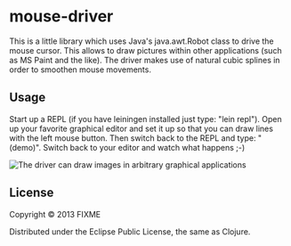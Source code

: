 # mouse-driver

This is a little library which uses Java's java.awt.Robot class to drive the mouse cursor.
This allows to draw pictures within other applications (such as MS Paint and the like).
The driver makes use of natural cubic splines in order to smoothen mouse movements.

## Usage

Start up a REPL (if you have leiningen installed just type: "lein repl").
Open up your favorite graphical editor and set it up so that you can draw lines with the left mouse button. Then
switch back to the REPL and type: "(demo)". Switch back to your editor and watch what happens ;-)

![The driver can draw images in arbitrary graphical applications](https://raw.github.com/SebastianBauersfeld/mouse-driver/master/mouse-driver.png)

## License

Copyright © 2013 FIXME

Distributed under the Eclipse Public License, the same as Clojure.

